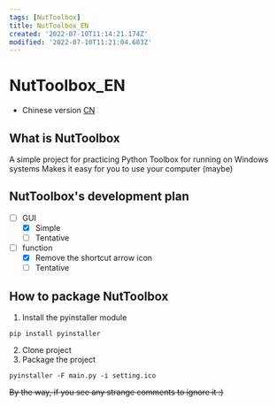 ```yaml
---
tags: [NutToolbox]
title: NutToolbox_EN
created: '2022-07-10T11:14:21.174Z'
modified: '2022-07-10T11:21:04.683Z'
---
```


# NutToolbox_EN

- Chinese version [CN](@note/NutToolbox_CN.md)

## What is NutToolbox
A simple project for practicing Python
Toolbox for running on Windows systems
Makes it easy for you to use your computer (maybe)

## NutToolbox's development plan
- [ ] GUI
  - [x] Simple
  - [ ] Tentative

- [ ] function
  - [x] Remove the shortcut arrow icon
  - [ ] Tentative

## How to package NutToolbox
1. Install the pyinstaller module
```
pip install pyinstaller
```
2. Clone project
3. Package the project
```
pyinstaller -F main.py -i setting.ico
```

~~By the way, if you see any strange comments to ignore it :)~~

